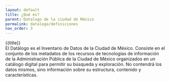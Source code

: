 ```yaml
---
layout: default
title: ¿Qué es?
parent: Datalogo de la ciudad de México
permalink: datalogo/definiciones
nav_order: 3
---
```


{{title}}
<br>
El Datálogo es el Inventario de Datos de la Ciudad de México. 
Consiste en el conjunto de los metadatos de los recursos de tecnologías de información de la Administración Pública de la Ciudad de México organizados en un catálogo  digital para permitir su búsqueda y exploración. 
No contendrá los datos mismos, sino información sobre su estructura, contenido y características.
